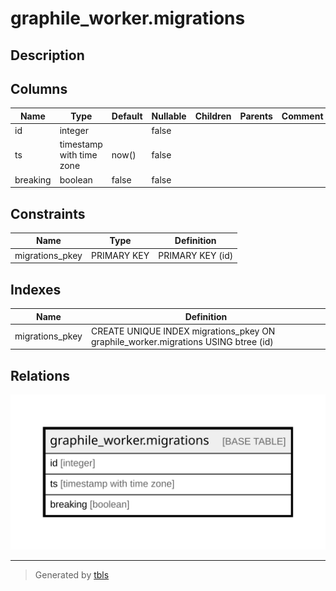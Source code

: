 # graphile_worker.migrations

## Description

## Columns

| Name | Type | Default | Nullable | Children | Parents | Comment |
| ---- | ---- | ------- | -------- | -------- | ------- | ------- |
| id | integer |  | false |  |  |  |
| ts | timestamp with time zone | now() | false |  |  |  |
| breaking | boolean | false | false |  |  |  |

## Constraints

| Name | Type | Definition |
| ---- | ---- | ---------- |
| migrations_pkey | PRIMARY KEY | PRIMARY KEY (id) |

## Indexes

| Name | Definition |
| ---- | ---------- |
| migrations_pkey | CREATE UNIQUE INDEX migrations_pkey ON graphile_worker.migrations USING btree (id) |

## Relations

![er](graphile_worker.migrations.svg)

---

> Generated by [tbls](https://github.com/k1LoW/tbls)
